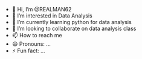 - 👋 Hi, I’m @REALMAN62
- 👀 I’m interested in Data Analysis
- 🌱 I’m currently learning python for data analysis
- 💞️ I’m looking to collaborate on data analysis class
- 📫 How to reach me
- 😄 Pronouns: ...
- ⚡ Fun fact: ...

<!---
REALMAN62/REALMAN62 is a ✨ special ✨ repository because its `README.md` (this file) appears on your GitHub profile.
You can click the Preview link to take a look at your changes.
--->
